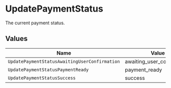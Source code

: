 # UpdatePaymentStatus

The current payment status.


## Values

| Name                                          | Value                                         |
| --------------------------------------------- | --------------------------------------------- |
| `UpdatePaymentStatusAwaitingUserConfirmation` | awaiting_user_confirmation                    |
| `UpdatePaymentStatusPaymentReady`             | payment_ready                                 |
| `UpdatePaymentStatusSuccess`                  | success                                       |